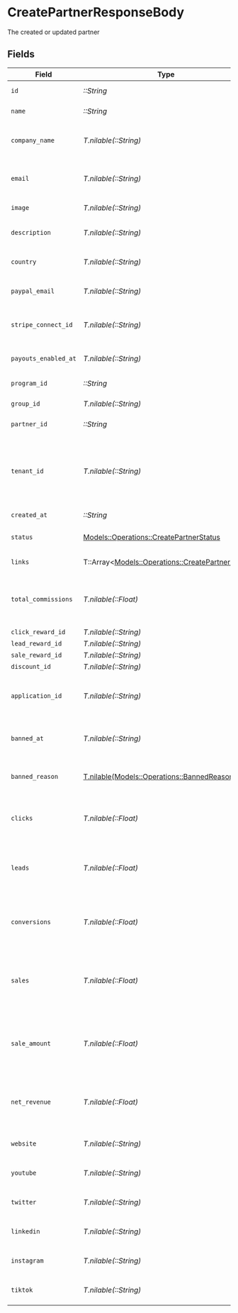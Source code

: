 # CreatePartnerResponseBody

The created or updated partner


## Fields

| Field                                                                                                                                                                | Type                                                                                                                                                                 | Required                                                                                                                                                             | Description                                                                                                                                                          |
| -------------------------------------------------------------------------------------------------------------------------------------------------------------------- | -------------------------------------------------------------------------------------------------------------------------------------------------------------------- | -------------------------------------------------------------------------------------------------------------------------------------------------------------------- | -------------------------------------------------------------------------------------------------------------------------------------------------------------------- |
| `id`                                                                                                                                                                 | *::String*                                                                                                                                                           | :heavy_check_mark:                                                                                                                                                   | The partner's unique ID on Dub.                                                                                                                                      |
| `name`                                                                                                                                                               | *::String*                                                                                                                                                           | :heavy_check_mark:                                                                                                                                                   | The partner's full legal name.                                                                                                                                       |
| `company_name`                                                                                                                                                       | *T.nilable(::String)*                                                                                                                                                | :heavy_check_mark:                                                                                                                                                   | If the partner profile type is a company, this is the partner's legal company name.                                                                                  |
| `email`                                                                                                                                                              | *T.nilable(::String)*                                                                                                                                                | :heavy_check_mark:                                                                                                                                                   | The partner's email address. Should be a unique value across Dub.                                                                                                    |
| `image`                                                                                                                                                              | *T.nilable(::String)*                                                                                                                                                | :heavy_check_mark:                                                                                                                                                   | The partner's avatar image.                                                                                                                                          |
| `description`                                                                                                                                                        | *T.nilable(::String)*                                                                                                                                                | :heavy_minus_sign:                                                                                                                                                   | A brief description of the partner and their background.                                                                                                             |
| `country`                                                                                                                                                            | *T.nilable(::String)*                                                                                                                                                | :heavy_check_mark:                                                                                                                                                   | The partner's country (required for tax purposes).                                                                                                                   |
| `paypal_email`                                                                                                                                                       | *T.nilable(::String)*                                                                                                                                                | :heavy_check_mark:                                                                                                                                                   | The partner's PayPal email (for receiving payouts via PayPal).                                                                                                       |
| `stripe_connect_id`                                                                                                                                                  | *T.nilable(::String)*                                                                                                                                                | :heavy_check_mark:                                                                                                                                                   | The partner's Stripe Connect ID (for receiving payouts via Stripe).                                                                                                  |
| `payouts_enabled_at`                                                                                                                                                 | *T.nilable(::String)*                                                                                                                                                | :heavy_check_mark:                                                                                                                                                   | The date when the partner enabled payouts.                                                                                                                           |
| `program_id`                                                                                                                                                         | *::String*                                                                                                                                                           | :heavy_check_mark:                                                                                                                                                   | The program's unique ID on Dub.                                                                                                                                      |
| `group_id`                                                                                                                                                           | *T.nilable(::String)*                                                                                                                                                | :heavy_minus_sign:                                                                                                                                                   | The partner's group ID on Dub.                                                                                                                                       |
| `partner_id`                                                                                                                                                         | *::String*                                                                                                                                                           | :heavy_check_mark:                                                                                                                                                   | The partner's unique ID on Dub.                                                                                                                                      |
| `tenant_id`                                                                                                                                                          | *T.nilable(::String)*                                                                                                                                                | :heavy_check_mark:                                                                                                                                                   | The partner's unique ID within your database. Can be useful for associating the partner with a user in your database and retrieving/update their data in the future. |
| `created_at`                                                                                                                                                         | *::String*                                                                                                                                                           | :heavy_check_mark:                                                                                                                                                   | N/A                                                                                                                                                                  |
| `status`                                                                                                                                                             | [Models::Operations::CreatePartnerStatus](../../models/operations/createpartnerstatus.md)                                                                            | :heavy_check_mark:                                                                                                                                                   | The status of the partner's enrollment in the program.                                                                                                               |
| `links`                                                                                                                                                              | T::Array<[Models::Operations::CreatePartnerLink](../../models/operations/createpartnerlink.md)>                                                                      | :heavy_check_mark:                                                                                                                                                   | The partner's referral links in this program.                                                                                                                        |
| `total_commissions`                                                                                                                                                  | *T.nilable(::Float)*                                                                                                                                                 | :heavy_minus_sign:                                                                                                                                                   | The total commissions paid to the partner for their referrals. Defaults to 0 if `includeExpandedFields` is false.                                                    |
| `click_reward_id`                                                                                                                                                    | *T.nilable(::String)*                                                                                                                                                | :heavy_minus_sign:                                                                                                                                                   | N/A                                                                                                                                                                  |
| `lead_reward_id`                                                                                                                                                     | *T.nilable(::String)*                                                                                                                                                | :heavy_minus_sign:                                                                                                                                                   | N/A                                                                                                                                                                  |
| `sale_reward_id`                                                                                                                                                     | *T.nilable(::String)*                                                                                                                                                | :heavy_minus_sign:                                                                                                                                                   | N/A                                                                                                                                                                  |
| `discount_id`                                                                                                                                                        | *T.nilable(::String)*                                                                                                                                                | :heavy_minus_sign:                                                                                                                                                   | N/A                                                                                                                                                                  |
| `application_id`                                                                                                                                                     | *T.nilable(::String)*                                                                                                                                                | :heavy_minus_sign:                                                                                                                                                   | If the partner submitted an application to join the program, this is the ID of the application.                                                                      |
| `banned_at`                                                                                                                                                          | *T.nilable(::String)*                                                                                                                                                | :heavy_minus_sign:                                                                                                                                                   | If the partner was banned from the program, this is the date of the ban.                                                                                             |
| `banned_reason`                                                                                                                                                      | [T.nilable(Models::Operations::BannedReason)](../../models/operations/bannedreason.md)                                                                               | :heavy_minus_sign:                                                                                                                                                   | If the partner was banned from the program, this is the reason for the ban.                                                                                          |
| `clicks`                                                                                                                                                             | *T.nilable(::Float)*                                                                                                                                                 | :heavy_minus_sign:                                                                                                                                                   | The total number of clicks on the partner's links. Defaults to 0 if `includeExpandedFields` is false.                                                                |
| `leads`                                                                                                                                                              | *T.nilable(::Float)*                                                                                                                                                 | :heavy_minus_sign:                                                                                                                                                   | The total number of leads generated by the partner's links. Defaults to 0 if `includeExpandedFields` is false.                                                       |
| `conversions`                                                                                                                                                        | *T.nilable(::Float)*                                                                                                                                                 | :heavy_minus_sign:                                                                                                                                                   | The total number of leads that converted to paying customers. Defaults to 0 if `includeExpandedFields` is false.                                                     |
| `sales`                                                                                                                                                              | *T.nilable(::Float)*                                                                                                                                                 | :heavy_minus_sign:                                                                                                                                                   | The total number of sales generated by the partner's links (includes recurring sales). Defaults to 0 if `includeExpandedFields` is false.                            |
| `sale_amount`                                                                                                                                                        | *T.nilable(::Float)*                                                                                                                                                 | :heavy_minus_sign:                                                                                                                                                   | The total amount of sales (in cents) generated by the partner's links. Defaults to 0 if `includeExpandedFields` is false.                                            |
| `net_revenue`                                                                                                                                                        | *T.nilable(::Float)*                                                                                                                                                 | :heavy_minus_sign:                                                                                                                                                   | The total net revenue generated by the partner. Defaults to 0 if `includeExpandedFields` is false.                                                                   |
| `website`                                                                                                                                                            | *T.nilable(::String)*                                                                                                                                                | :heavy_minus_sign:                                                                                                                                                   | The partner's website URL (including the https protocol).                                                                                                            |
| `youtube`                                                                                                                                                            | *T.nilable(::String)*                                                                                                                                                | :heavy_minus_sign:                                                                                                                                                   | The partner's YouTube channel username (e.g. `johndoe`).                                                                                                             |
| `twitter`                                                                                                                                                            | *T.nilable(::String)*                                                                                                                                                | :heavy_minus_sign:                                                                                                                                                   | The partner's Twitter username (e.g. `johndoe`).                                                                                                                     |
| `linkedin`                                                                                                                                                           | *T.nilable(::String)*                                                                                                                                                | :heavy_minus_sign:                                                                                                                                                   | The partner's LinkedIn username (e.g. `johndoe`).                                                                                                                    |
| `instagram`                                                                                                                                                          | *T.nilable(::String)*                                                                                                                                                | :heavy_minus_sign:                                                                                                                                                   | The partner's Instagram username (e.g. `johndoe`).                                                                                                                   |
| `tiktok`                                                                                                                                                             | *T.nilable(::String)*                                                                                                                                                | :heavy_minus_sign:                                                                                                                                                   | The partner's TikTok username (e.g. `johndoe`).                                                                                                                      |